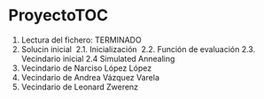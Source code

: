 # ProyectoTOC

1. Lectura del fichero: TERMINADO
2. Solucin inicial
  2.1. Inicialización
  2.2. Función de evaluación
  2.3. Vecindario inicial
  2.4 Simulated Annealing
3. Vecindario de Narciso López López
4. Vecindario de Andrea Vázquez Varela
5. Vecindario de Leonard Zwerenz
